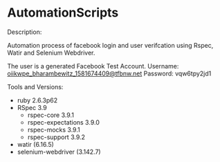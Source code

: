 # AutomationScripts

Description:

Automation process of facebook login and user verifcation using Rspec, Watir and Selenium Webdriver.

The user is a generated Facebook Test Account.
Username: oiikwpe_bharambewitz_1581674409@tfbnw.net
Password: vqw6tpy2jd1

Tools and Versions:

- ruby 2.6.3p62
- RSpec 3.9
  - rspec-core 3.9.1
  - rspec-expectations 3.9.0
  - rspec-mocks 3.9.1
  - rspec-support 3.9.2
- watir (6.16.5)
- selenium-webdriver (3.142.7)
